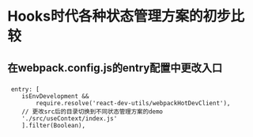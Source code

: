 # Hooks时代各种状态管理方案的初步比较

## 在webpack.config.js的entry配置中更改入口

### 

```
 entry: [
    isEnvDevelopment &&
        require.resolve('react-dev-utils/webpackHotDevClient'),
    // 更改src后的目录切换到不同状态管理方案的demo
    './src/useContext/index.js'
    ].filter(Boolean),
```
